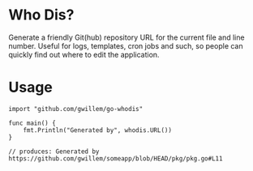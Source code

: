 # Who Dis?

Generate a friendly Git(hub) repository URL for the current file and line number. Useful for logs, templates, cron jobs and such, so people can quickly find out where to edit the application.

# Usage
```
import "github.com/gwillem/go-whodis"

func main() {
    fmt.Println("Generated by", whodis.URL())
}

// produces: Generated by https://github.com/gwillem/someapp/blob/HEAD/pkg/pkg.go#L11
```
